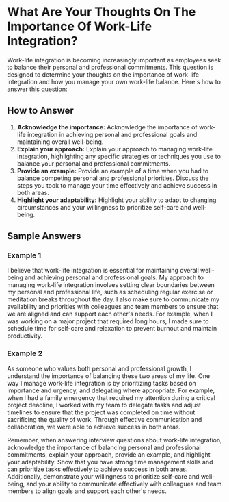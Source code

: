 What Are Your Thoughts On The Importance Of Work-Life Integration?
=======================================================================================

Work-life integration is becoming increasingly important as employees seek to balance their personal and professional commitments. This question is designed to determine your thoughts on the importance of work-life integration and how you manage your own work-life balance. Here's how to answer this question:

How to Answer
-------------

1. **Acknowledge the importance:** Acknowledge the importance of work-life integration in achieving personal and professional goals and maintaining overall well-being.
2. **Explain your approach:** Explain your approach to managing work-life integration, highlighting any specific strategies or techniques you use to balance your personal and professional commitments.
3. **Provide an example:** Provide an example of a time when you had to balance competing personal and professional priorities. Discuss the steps you took to manage your time effectively and achieve success in both areas.
4. **Highlight your adaptability:** Highlight your ability to adapt to changing circumstances and your willingness to prioritize self-care and well-being.

Sample Answers
--------------

### Example 1

I believe that work-life integration is essential for maintaining overall well-being and achieving personal and professional goals. My approach to managing work-life integration involves setting clear boundaries between my personal and professional life, such as scheduling regular exercise or meditation breaks throughout the day. I also make sure to communicate my availability and priorities with colleagues and team members to ensure that we are aligned and can support each other's needs. For example, when I was working on a major project that required long hours, I made sure to schedule time for self-care and relaxation to prevent burnout and maintain productivity.

### Example 2

As someone who values both personal and professional growth, I understand the importance of balancing these two areas of my life. One way I manage work-life integration is by prioritizing tasks based on importance and urgency, and delegating where appropriate. For example, when I had a family emergency that required my attention during a critical project deadline, I worked with my team to delegate tasks and adjust timelines to ensure that the project was completed on time without sacrificing the quality of work. Through effective communication and collaboration, we were able to achieve success in both areas.

Remember, when answering interview questions about work-life integration, acknowledge the importance of balancing personal and professional commitments, explain your approach, provide an example, and highlight your adaptability. Show that you have strong time management skills and can prioritize tasks effectively to achieve success in both areas. Additionally, demonstrate your willingness to prioritize self-care and well-being, and your ability to communicate effectively with colleagues and team members to align goals and support each other's needs.
